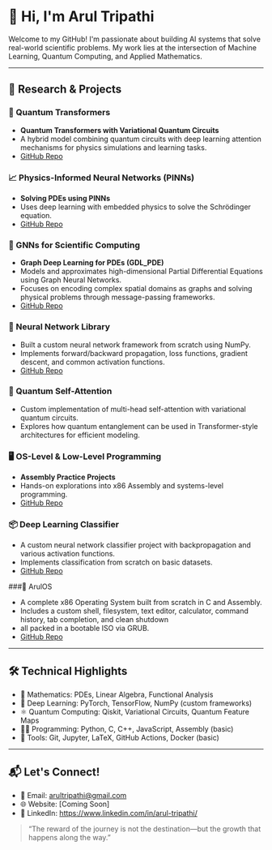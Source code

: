 # 👋 Hi, I'm Arul Tripathi

Welcome to my GitHub! I'm passionate about building AI systems that solve real-world scientific problems. My work lies at the intersection of Machine Learning, Quantum Computing, and Applied Mathematics.

---

## 🔬 Research & Projects

### 🧠 Quantum Transformers
- **Quantum Transformers with Variational Quantum Circuits**
- A hybrid model combining quantum circuits with deep learning attention mechanisms for physics simulations and learning tasks.
- [GitHub Repo](https://github.com/hackingsage/Quantum-Transformer)

### 📈 Physics-Informed Neural Networks (PINNs)
- **Solving PDEs using PINNs**
- Uses deep learning with embedded physics to solve the Schrödinger equation.
- [GitHub Repo](https://github.com/hackingsage/Physics-Informed-Network-PDE)

### 🧩 GNNs for Scientific Computing
- **Graph Deep Learning for PDEs (GDL_PDE)**
- Models and approximates high-dimensional Partial Differential Equations using Graph Neural Networks.
- Focuses on encoding complex spatial domains as graphs and solving physical problems through message-passing frameworks.
- [GitHub Repo](https://github.com/hackingsage/GDL_PDE)

### 🧱 Neural Network Library
- Built a custom neural network framework from scratch using NumPy.
- Implements forward/backward propagation, loss functions, gradient descent, and common activation functions.
- [GitHub Repo](https://github.com/hackingsage/Neural-Network-lib)

### 🧵 Quantum Self-Attention
- Custom implementation of multi-head self-attention with variational quantum circuits.
- Explores how quantum entanglement can be used in Transformer-style architectures for efficient modeling.

### 🖥️ OS-Level & Low-Level Programming
- **Assembly Practice Projects**
- Hands-on explorations into x86 Assembly and systems-level programming.
- [GitHub Repo](https://github.com/hackingsage/Assembly)

### 📦 Deep Learning Classifier
- A custom neural network classifier project with backpropagation and various activation functions.
- Implements classification from scratch on basic datasets.
- [GitHub Repo](https://github.com/hackingsage/Classifier)

###🚀 ArulOS
- A complete x86 Operating System built from scratch in C and Assembly.  
- Includes a custom shell, filesystem, text editor, calculator, command history, tab completion, and clean shutdown
- all packed in a bootable ISO via GRUB.
- [GitHub Repo](https://github.com/hackingsage/ArulOS)

---

## 🛠 Technical Highlights
- 🧮 Mathematics: PDEs, Linear Algebra, Functional Analysis
- 🧠 Deep Learning: PyTorch, TensorFlow, NumPy (custom frameworks)
- ⚛️ Quantum Computing: Qiskit, Variational Circuits, Quantum Feature Maps
- 🧑‍💻 Programming: Python, C, C++, JavaScript, Assembly (basic)
- 🧰 Tools: Git, Jupyter, LaTeX, GitHub Actions, Docker (basic)

---

## 📬 Let's Connect!
- 📧 Email: arultripathi@gmail.com
- 🌐 Website: [Coming Soon]
- 🔗 LinkedIn: https://www.linkedin.com/in/arul-tripathi/

> “The reward of the journey is not the destination—but the growth that happens along the way.”
